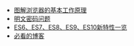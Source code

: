 + [图解浏览器的基本工作原理](https://zhuanlan.zhihu.com/p/47407398)
+ [明文密码问题](https://www.zhihu.com/question/266789643)
+ [ES6、ES7、ES8、ES9、ES10新特性一览](https://juejin.im/post/6844903811622912014#heading-26)
+ [必看的博客](https://github.com/amandakelake/blog)